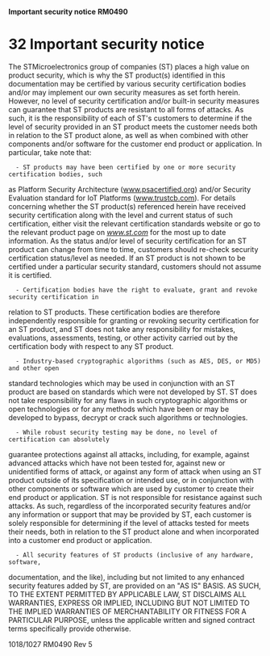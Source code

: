 **Important security notice** **RM0490**

# **32 Important security notice**


The STMicroelectronics group of companies (ST) places a high value on product security,
which is why the ST product(s) identified in this documentation may be certified by various
security certification bodies and/or may implement our own security measures as set forth
herein. However, no level of security certification and/or built-in security measures can
guarantee that ST products are resistant to all forms of attacks. As such, it is the
responsibility of each of ST's customers to determine if the level of security provided in an
ST product meets the customer needs both in relation to the ST product alone, as well as
when combined with other components and/or software for the customer end product or
application. In particular, take note that:


      - ST products may have been certified by one or more security certification bodies, such
as Platform Security Architecture (www.psacertified.org) and/or Security Evaluation
standard for IoT Platforms (www.trustcb.com). For details concerning whether the ST
product(s) referenced herein have received security certification along with the level
and current status of such certification, either visit the relevant certification standards
website or go to the relevant product page on _www.st.com_ for the most up to date
information. As the status and/or level of security certification for an ST product can
change from time to time, customers should re-check security certification status/level
as needed. If an ST product is not shown to be certified under a particular security
standard, customers should not assume it is certified.


      - Certification bodies have the right to evaluate, grant and revoke security certification in
relation to ST products. These certification bodies are therefore independently
responsible for granting or revoking security certification for an ST product, and ST
does not take any responsibility for mistakes, evaluations, assessments, testing, or
other activity carried out by the certification body with respect to any ST product.


      - Industry-based cryptographic algorithms (such as AES, DES, or MD5) and other open
standard technologies which may be used in conjunction with an ST product are based
on standards which were not developed by ST. ST does not take responsibility for any
flaws in such cryptographic algorithms or open technologies or for any methods which
have been or may be developed to bypass, decrypt or crack such algorithms or
technologies.


      - While robust security testing may be done, no level of certification can absolutely
guarantee protections against all attacks, including, for example, against advanced
attacks which have not been tested for, against new or unidentified forms of attack, or
against any form of attack when using an ST product outside of its specification or
intended use, or in conjunction with other components or software which are used by
customer to create their end product or application. ST is not responsible for resistance
against such attacks. As such, regardless of the incorporated security features and/or
any information or support that may be provided by ST, each customer is solely
responsible for determining if the level of attacks tested for meets their needs, both in
relation to the ST product alone and when incorporated into a customer end product or
application.


      - All security features of ST products (inclusive of any hardware, software,
documentation, and the like), including but not limited to any enhanced security
features added by ST, are provided on an "AS IS" BASIS. AS SUCH, TO THE EXTENT
PERMITTED BY APPLICABLE LAW, ST DISCLAIMS ALL WARRANTIES, EXPRESS
OR IMPLIED, INCLUDING BUT NOT LIMITED TO THE IMPLIED WARRANTIES OF
MERCHANTABILITY OR FITNESS FOR A PARTICULAR PURPOSE, unless the
applicable written and signed contract terms specifically provide otherwise.


1018/1027 RM0490 Rev 5


